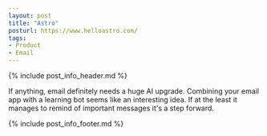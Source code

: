 ```yaml
---
layout: post
title: "Astro"
posturl: https://www.helloastro.com/
tags:
- Product
- Email
---
```


{% include post_info_header.md %}

If anything, email definitely needs a huge AI upgrade. Combining your email app with a learning bot seems like an interesting idea. If at the least it manages to remind of important messages it's a step forward.

<!--more-->
{% include post_info_footer.md %}

